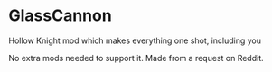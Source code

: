 # GlassCannon
Hollow Knight mod which makes everything one shot, including you

No extra mods needed to support it. Made from a request on Reddit.
